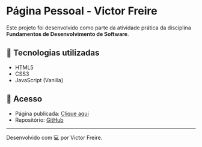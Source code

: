 # Página Pessoal - Victor Freire

Este projeto foi desenvolvido como parte da atividade prática da disciplina **Fundamentos de Desenvolvimento de Software**.

## 🔧 Tecnologias utilizadas

- HTML5
- CSS3
- JavaScript (Vanilla)

## 🚀 Acesso

- Página publicada: [Clique aqui](https://seuusuario.github.io/meu-site/)
- Repositório: [GitHub](https://github.com/victorfreireavfs/projeto_faculdade1)

---

Desenvolvido com 💻 por Victor Freire.
